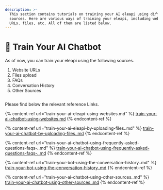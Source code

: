 ```yaml
---
description: >-
  This section contains tutorials on training your AI eleapi using different
  sources. Here are various ways of training your eleapi, including website
  URLs, files, etc. All of them are listed below.
---
```


# 📖 Train Your AI Chatbot

As of now, you can train your eleapi using the following sources.

1. Website URLs
2. Files upload
3. FAQs
4. Conversation History
5. Other Sources

<figure><img src="../../../../.gitbook/assets/1 – 44.png" alt=""><figcaption></figcaption></figure>

Please find below the relevant reference Links.

{% content-ref url="train-your-ai-eleapi-using-websites.md" %}
[train-your-ai-chatbot-using-websites.md](train-your-ai-chatbot-using-websites.md)
{% endcontent-ref %}

{% content-ref url="train-your-ai-eleapi-by-uploading-files..md" %}
[train-your-ai-chatbot-by-uploading-files..md](train-your-ai-chatbot-by-uploading-files..md)
{% endcontent-ref %}

{% content-ref url="train-your-ai-chatbot-using-frequently-asked-questions-faqs-..md" %}
[train-your-ai-chatbot-using-frequently-asked-questions-faqs-..md](train-your-ai-chatbot-using-frequently-asked-questions-faqs-..md)
{% endcontent-ref %}

{% content-ref url="train-your-bot-using-the-conversation-history..md" %}
[train-your-bot-using-the-conversation-history..md](train-your-bot-using-the-conversation-history..md)
{% endcontent-ref %}

{% content-ref url="train-your-ai-chatbot-using-other-sources..md" %}
[train-your-ai-chatbot-using-other-sources..md](train-your-ai-chatbot-using-other-sources..md)
{% endcontent-ref %}
